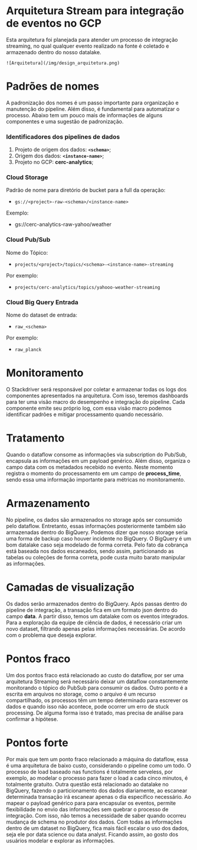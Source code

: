 
# Arquitetura Stream para integração de eventos no GCP

Esta arquitetura foi planejada para atender um processo de integração streaming, no qual qualquer evento realizado na fonte  é coletado e armazenado dentro do nosso datalake.

```
![Arquitetura](/img/design_arquitetura.png)
```


# Padrões de nomes

A padronização dos nomes é um passo importante para organização e manutenção do pipeline. Além disso, é fundamental para automatizar o processo. Abaixo tem um pouco mais de informações de alguns componentes e uma sugestão de padronização.

### Identificadores dos pipelines de dados

1.  Projeto de origem dos dados: **`<schema>`**;
2.  Origem dos dados: **`<instance-name>`**;
3.  Projeto no GCP: **cerc-analytics**;

### Cloud Storage

Padrão de nome para diretório de bucket para a full da operação:

-   `gs://<project>-raw-<schema>/<instance-name>`

Exemplo:

-   gs://cerc-analytics-raw-yahoo/weather

### Cloud Pub/Sub

Nome do Tópico:

-   ```projects/<project>/topics/<schema>-<instance-name>-streaming```

Por exemplo:

-   `projects/cerc-analytics/topics/yahooo-weather-streaming`

### Cloud Big Query Entrada

Nome do dataset de entrada:

-   `raw_<schema>`

Por exemplo:

-   `raw_planck`

# Monitoramento
O Stackdriver será responsável por coletar e armazenar todas os logs dos componentes apresentados na arquitetura. Com isso, teremos dashboards para ter uma visão macro do desempenho e integração do pipeline.
Cada componente emite seu próprio log, com essa visão macro podemos identificar padrões e mitigar processamento quando necessário.

# Tratamento
Quando o dataflow consome as informações via subscription do Pub/Sub, encapsula as informações em um payload genérico. Além disso, organiza o campo data com os metadados recebido no evento. Neste momento registra o momento do processamento em um campo de **process_time**, sendo essa uma informação importante para métricas no monitoramento.

# Armazenamento
No pipeline, os dados são armazenados no storage após ser consumido pelo dataflow. Entretanto, essas informações posteriormente também são armazenadas dentro do BigQuery. Podemos dizer que nosso storage seria uma forma de backup caso houver incidente no BigQuery.
O BigQuery é um bom datalake caso seja modelado de forma correta. Pelo fato da cobrança está baseada nos dados escaneados, sendo assim, particionando as tabelas ou coleções de forma correta, pode custa muito barato manipular as informações.

# Camadas de visualização

Os dados serão armazenados dentro do BigQuery. Após passas dentro do pipeline de integração, a transação fica em um formato json dentro do campo **data**. A partir disso, temos um datalake com os eventos integrados.
Para a exploração da equipe de ciência de dados, é necessário criar um novo dataset, filtrando apenas pelas informações necessárias. De acordo com o problema que deseja explorar.

# Pontos fraco
Um dos pontos fraco está relacionado ao custo do dataflow, por ser uma arquitetura Streaming será necessário deixar um dataflow constantemente monitorando o tópico do PubSub para consumir os dados.
Outro ponto é a escrita em arquivos no storage, como o arquivo é um recurso compartilhado, os processos têm um tempo determinado para escrever os dados e quando isso não acontece, pode ocorrer um erro de stuck processing. De alguma forma isso é tratado, mas precisa de análise para confirmar a hipótese.

# Pontos forte
Por mais que tem um ponto fraco relacionado a máquina do dataflow, essa é uma arquitetura de baixo custo, considerando o pipeline como um todo.
O processo de load baseado nas functions é totalmente serveless, por exemplo, ao modelar o processo para fazer o load a cada cinco minutos, é totalmente gratuito.
Outra questão está relacionado ao datalake no BigQuery, fazendo o particionamento dos dados diariamente, ao escanear determinada transação irá escanear apenas o dia específico necessário.
Ao mapear o payload genérico para para encapsular os eventos, permite flexibilidade no envio das informações sem quebrar o processo de integração. Com isso, não temos a necessidade de saber quando ocorreu mudança de schema no produtor dos dados.
Com todas as informações dentro de um dataset no BigQuery, fica mais fácil escalar o uso dos dados, seja ele por data science ou data analyst. Ficando assim, ao gosto dos usuários modelar e explorar as informações.

